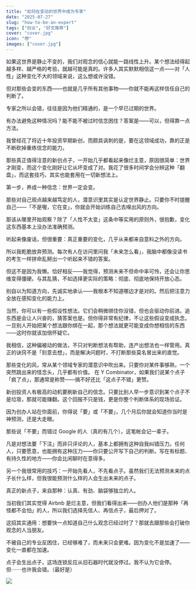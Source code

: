 ```yaml
---
title: "如何在变动的世界中成为专家"
date: "2025-07-27"
slug: "how-to-be-an-expert"
tags: ["创业", "好文推荐"]
cover: "cover.jpg"
icon: "😎"
images: ["cover.jpg"]
---
```

如果这世界是静止不变的，我们对观念的信心就能一路线性上升。某个想法经得起越多样、越严格的考验，就越可能是真的。许多人其实默默相信这一点——对「人性」这种变化不大的领域来说，这么想或许没错。



但对那些会变的东西——也就是几乎所有其他事物——你就不能再这样信任自己的判断了。



专家之所以会错，往往是因为他们精通的，是一个早已过期的世界。



有办法避免这种情况吗？能不能不被过时信念困住？答案是——可以，但得靠一点方法。



我曾经花了将近十年投资早期新创，而颇具讽刺的是，要在这领域成功，靠的正是不断砍掉重练信念的能力。



那些真正值得注意的新创点子，一开始几乎都看起来像烂主意，原因很简单：世界才刚变，而这个变化刚好让它从坏变成了对。我花了很多时间学会分辨这种「翻盘」，而这套技巧，其实也能套用在一切新想法上。



第一步，养成一种信念：世界一定会变。



那些对自己观点越来越笃定的人，潜意识里其实是认定世界静止。只要你不时提醒自己——「不是喔，它在变」，你就会开始训练自己去嗅出风的方向。



那该从哪里开始观察？除了「人性不太变」这条中等实用的原则外，很抱歉，变化这东西基本上没办法准确预测。



听起来像废话，但很重要：真正重要的变化，几乎从来都来自意料之外的方向。



所以我乾脆放弃预测。每次有人在访问里问我「未来怎么看」，我脑中都像没读书的考生一样拼命乱掰出一个听起来不错的答案。



但这不是因为我懒。恰好相反——我觉得，预测未来不但命中率可怜，还会让你思维变得僵硬。与其乱猜，不如选择更实际的策略：彻底、彻底地保持开放心态。



别自以为知道方向，先诚实地承认——我根本不知道哪边才是对的。然后把注意力全放在感知变化的能力上。



当然，你可以有一些假设性想法。它们会稍微绑住你没错，但也会驱动你前进。追东西是会让人兴奋的，猜答案也是。但你得非常有纪律，不让这些假设变成执念。
一旦别人开始把某个想法跟你绑在一起，那个想法就更可能变成你想相信的东西——这时你就该加倍怀疑它。



我相信，这种偏被动的做法，不只对判断想法有帮助，连产出想法也一样管用。真正的诀窍不是「刻意去想」，而是解决问题时，不打断那些莫名冒出来的直觉。



那些变化的风，常从某个领域专家的潜意识中吹出来。只要你对某件事够熟，一个突然跳出来的怪念头，几乎都有价值。
在 Y Combinator，如果我们说某个点子「疯了点」，那通常是称赞——搞不好还比「这点子不错」更赞。



新创投资人有极高的动机要刷新自己的信念。只要比别人早一步意识到某个点子不是垃圾，那就可能赚翻。这个回报不只是钱，更是你整个判断体系的现场验证。



因为创办人站在你面前，你得说「要」或「不要」，几个月后你就会知道你当时是神预测，还是大走眼。



那些说「不要」而错过 Google 的人（真的有几个），这笔帐会记一辈子。



凡是对想法要「下注」而非只评论的人，基本上都拥有这种自我纠错压力。任何人，只要愿意，也能拥有这种压力——你只要公开写下自己的判断。写在有标题、有持久性的地方——你会比闲聊时在意得多。



另一个我很常用的技巧：一开始先看人，不先看点子。虽然我们无法预测未来的点子长什么样，但我很能预测什么样的人会生出未来的点子。



真正的新点子，来自那种：认真、有劲、脑袋够独立的人。



当初我们其实觉得 Airbnb 是烂主意，但我们看得出来——创办人他们是那种「再怪都不会怕」的人，所以我们选择先信人、再信点子，最后押对了。



这招其实通用：想要快一点知道自己什么观念已经过时了？那就去跟那些会打破你观念的人当朋友。



不被自己的专业反困住，已经够难了，而未来只会更难。因为变化不是加速了——变化一直都在加速。



点子会生出点子，这场连锁反应从旧石器时代就没停过。我不认为它会停。
但⋯⋯也许我会错。（最好是）




![](https://prod-files-secure.s3.us-west-2.amazonaws.com/112d0858-5090-4d34-a606-b75eb8d65fd2/46476355-9cf3-4e99-9b7a-3531bc426380/1000202064.png?X-Amz-Algorithm=AWS4-HMAC-SHA256&X-Amz-Content-Sha256=UNSIGNED-PAYLOAD&X-Amz-Credential=ASIAZI2LB466W4U37D7N%2F20250927%2Fus-west-2%2Fs3%2Faws4_request&X-Amz-Date=20250927T201256Z&X-Amz-Expires=3600&X-Amz-Security-Token=IQoJb3JpZ2luX2VjECMaCXVzLXdlc3QtMiJHMEUCIQCx8xY%2BYk5FDMxAC1W2vSSRYnvqvXR482Vkskh%2F9gfgwgIgLclFUzIK9vfjQd6isdcVUK72FG%2FiUXpT%2BkbU4MOYuyoqiAQIrP%2F%2F%2F%2F%2F%2F%2F%2F%2F%2FARAAGgw2Mzc0MjMxODM4MDUiDCkwX%2Fkx7fT8yWHGhCrcA1YEqOFOlWnp6Z%2F7nVEDD9dUo9upNRngQUX12lb7BD4TNs%2FgQR86gps9inujcoL3Hbx%2FBdmqcUD52qkUGWMriDhCVPDZCNlYyd8%2BHOxEevxi7pd0%2BqQIKcgvBeSLjM4LDMtuoBjTR4D83DraAAoDV7CRBoDeBtUAOVfPEIMNDJxjy914cisQaTiiSAnR%2BR31NQnDZOWCPE%2FXfJ7IfZbmIFDxrCIB8XFgXVxEPmgeYroPjF6wzPDdjWgvmGs8DLKNXPvu3iH9zDNiByTczGMnqt%2B76yRQDQl6djlVpZz%2FG1Rp1BGEgg471uxC59gxicdMItofn8KBzZHiCIt0qQSrzXqrOwPTerBgc0WERB180mUq5Fe6lPzOnhJ1mc4IJn1GFkCsFgtyVsZhbVeIHdTfhXActwyghFK6YNdnbgG%2Fgc7KNe%2FV9VUMklIRVoa%2FDlj49fyuPNEEYOYxnAg4qVRCy7lwZNlZ%2F%2FXocjDQIZisXcdXc3m%2FvQD5XTV%2FT69ygHqGQx9C4djYk%2FohRrG%2Fxlap%2FP0qZyF2DQbcI1XEFPBUKUjDIhUHxQMG2vCL2CFGcy%2BnbyiAHFhNo1XuE%2BYCJkuglrdBVjd5ILgpKRSLeaAlQ5ll7ERoP0kGvnN5OftpMJPn4MYGOqUBWXd8pkTH75YQLa1mDQnuBbN38krtwsC6i0hWdZ8MyhJTePLbk%2FYuHRihe6vKCvJdXs2Q%2FIdCg0DV8L0sTWU3Kc2cQ5P0sBm6j3ZffPPf2fHDUlf87iw5oN69fMEWAFhAPSriMyIGoEgUatZIwkfFNyN40XQPI6wgsfCFJsTvELbONtpefntRlHK2vnvlBRFiNf8Tbl9x3VlfQnGwE7ev2xz37mEJ&X-Amz-Signature=7837f4a648ac95681e90be57999deda76327fb8e6e91744baaa8a3f7202fa886&X-Amz-SignedHeaders=host&x-amz-checksum-mode=ENABLED&x-id=GetObject)

